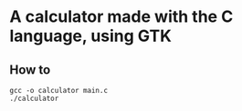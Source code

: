 # A calculator made with the C language, using GTK

## How to

```
gcc -o calculator main.c
./calculator
```
